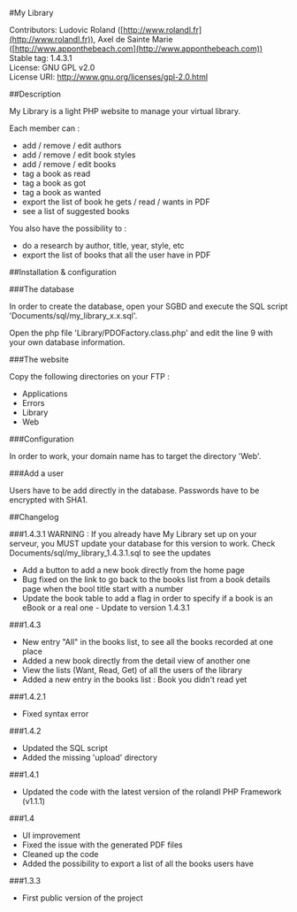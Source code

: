 #My Library

Contributors: Ludovic Roland ([http://www.rolandl.fr](http://www.rolandl.fr)), Axel de Sainte Marie ([http://www.apponthebeach.com](http://www.apponthebeach.com))<br/>
Stable tag: 1.4.3.1<br/>
License: GNU GPL v2.0<br/>
License URI: http://www.gnu.org/licenses/gpl-2.0.html

##Description

My Library is a light PHP website to manage your virtual library. 

Each member can :
* add / remove / edit authors
* add / remove / edit book styles
* add / remove / edit books
* tag a book as read
* tag a book as got
* tag a book as wanted
* export the list of book he gets / read / wants in PDF
* see a list of suggested books

You also have the possibility to :
* do a research by author, title, year, style, etc
* export the list of books that all the user have in PDF

##Installation & configuration

###The database

In order to create the database, open your SGBD and execute the SQL script 'Documents/sql/my_library_x.x.sql'.

Open the php file 'Library/PDOFactory.class.php' and edit the line 9 with your own database information.

###The website

Copy the following directories on your FTP :
* Applications
* Errors
* Library
* Web

###Configuration

In order to work, your domain name has to target the directory 'Web'.

###Add a user

Users have to be add directly in the database. Passwords have to be encrypted with SHA1.

##Changelog

###1.4.3.1
WARNING : If you already have My Library set up on your serveur, you MUST update your database for this version to work. Check Documents/sql/my_library_1.4.3.1.sql to see the updates

* Add a button to add a new book directly from the home page
* Bug fixed on the link to go back to the books list from a book details page when the bool title start with a number
* Update the book table to add a flag in order to specify if a book is an eBook or a real one - Update to version 1.4.3.1

###1.4.3

* New entry "All" in the books list, to see all the books recorded at one place
* Added a new book directly from the detail view of another one
* View the lists (Want, Read, Get) of all the users of the library
* Added a new entry in the books list : Book you didn't read yet

###1.4.2.1
* Fixed syntax error

###1.4.2

* Updated the SQL script
* Added the missing 'upload' directory


###1.4.1

* Updated the code with the latest version of the rolandl PHP Framework (v1.1.1)

###1.4

* UI improvement
* Fixed the issue with the generated PDF files
* Cleaned up the code
* Added the possibility to export a list of all the books users have

###1.3.3

* First public version of the project
